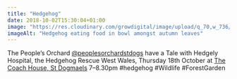 ```yaml
---
title: "Hedgehog"
date: 2018-10-02T15:30:04+01:00
image: "https://res.cloudinary.com/growdigital/image/upload/q_70,w_736/v1544354268/hedgehog-45006186112.png"
imageAlt: "Hedgehog eating food in bowl amongst autumn leaves"
---
```


The People’s Orchard [@peoplesorchardstdogs](https://www.facebook.com/peoplesorchardstdogs/) have a Tale with Hedgely Hospital, the Hedgehog Rescue West Wales, Thursday 18th October at [The Coach House, St Dogmaels](https://www.openstreetmap.org/way/600403747) 7–8.30pm #hedgehog #Wildlife #ForestGarden
